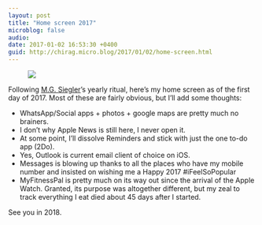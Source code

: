 ```yaml
---
layout: post
title: "Home screen 2017"
microblog: false
audio: 
date: 2017-01-02 16:53:30 +0400
guid: http://chirag.micro.blog/2017/01/02/home-screen.html
---
```

<figure>

<img src="https://cdtestweb.files.wordpress.com/2017/01/e0685-1vabklqup0snjbp9x4wtlag.png">
</figure><p>Following <a href="https://medium.com/u/5c6977d2a94f" target="_blank">M.G. Siegler</a>’s yearly ritual, here’s my home screen as of the first day of 2017. Most of these are fairly obvious, but I’ll add some thoughts:</p>
<ul>
<li>WhatsApp/Social apps + photos + google maps are pretty much no brainers.</li>
<li>I don’t why Apple News is still here, I never open it.</li>
<li>At some point, I’ll dissolve Reminders and stick with just the one to-do app (2Do).</li>
<li>Yes, Outlook is current email client of choice on iOS.</li>
<li>Messages is blowing up thanks to all the places who have my mobile number and insisted on wishing me a Happy 2017 #iFeelSoPopular</li>
<li>MyFitnessPal is pretty much on its way out since the arrival of the Apple Watch. Granted, its purpose was altogether different, but my zeal to track everything I eat died about 45 days after I started.</li>
</ul>
<p>See you in 2018.</p>
